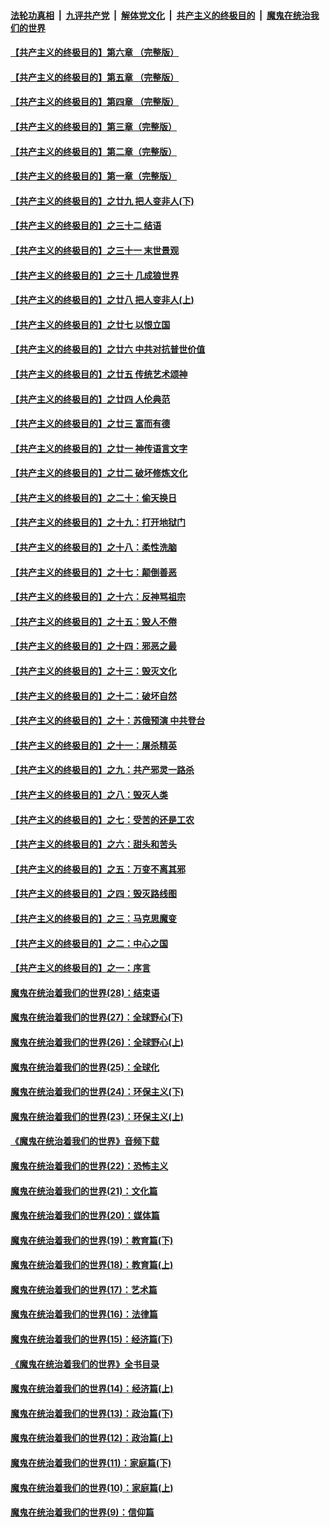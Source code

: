 ####  [法轮功真相](../../../../basic/blob/master/README.md?t=06110931) &nbsp;|&nbsp; [九评共产党](../../../../9ping.md/blob/master/README.md?t=06110931) &nbsp;|&nbsp; [解体党文化](../../../../jtdwh.md/blob/master/README.md?t=06110931)  &nbsp;|&nbsp; [共产主义的终极目的](../../../../gczydzjmd.md/blob/master/README.md?t=06110931) &nbsp;|&nbsp; [魔鬼在统治我们的世界](../../../../mgztzwmdsj.md/blob/master/README.md?t=06110931) 

#### [【共产主义的终极目的】第六章 （完整版）](../pages/nsc422/n11428913.md?t=06110931) 

#### [【共产主义的终极目的】第五章 （完整版）](../pages/nsc422/n11428912.md?t=06110931) 

#### [【共产主义的终极目的】第四章 （完整版）](../pages/nsc422/n11428907.md?t=06110931) 

#### [【共产主义的终极目的】第三章（完整版）](../pages/nsc422/n11428848.md?t=06110931) 

#### [【共产主义的终极目的】第二章（完整版）](../pages/nsc422/n11428831.md?t=06110931) 

#### [【共产主义的终极目的】第一章（完整版）](../pages/nsc422/n11417651.md?t=06110931) 

#### [【共产主义的终极目的】之廿九 把人变非人(下)](../pages/nsc422/n11344140.md?t=06110931) 

#### [【共产主义的终极目的】之三十二 结语](../pages/nsc422/n11360535.md?t=06110931) 

#### [【共产主义的终极目的】之三十一 末世景观](../pages/nsc422/n11351129.md?t=06110931) 

#### [【共产主义的终极目的】之三十 几成狼世界](../pages/nsc422/n11348280.md?t=06110931) 

#### [【共产主义的终极目的】之廿八 把人变非人(上)](../pages/nsc422/n11340492.md?t=06110931) 

#### [【共产主义的终极目的】之廿七 以恨立国](../pages/nsc422/n11336944.md?t=06110931) 

#### [【共产主义的终极目的】之廿六 中共对抗普世价值](../pages/nsc422/n11324785.md?t=06110931) 

#### [【共产主义的终极目的】之廿五 传统艺术颂神](../pages/nsc422/n11296396.md?t=06110931) 

#### [【共产主义的终极目的】之廿四 人伦典范](../pages/nsc422/n11296397.md?t=06110931) 

#### [【共产主义的终极目的】之廿三 富而有德](../pages/nsc422/n11283598.md?t=06110931) 

#### [【共产主义的终极目的】之廿一 神传语言文字](../pages/nsc422/n11263265.md?t=06110931) 

#### [【共产主义的终极目的】之廿二 破坏修炼文化](../pages/nsc422/n11245728.md?t=06110931) 

#### [【共产主义的终极目的】之二十：偷天换日](../pages/nsc422/n11238846.md?t=06110931) 

#### [【共产主义的终极目的】之十九：打开地狱门](../pages/nsc422/n11206376.md?t=06110931) 

#### [【共产主义的终极目的】之十八：柔性洗脑](../pages/nsc422/n11199994.md?t=06110931) 

#### [【共产主义的终极目的】之十七：颠倒善恶](../pages/nsc422/n11179782.md?t=06110931) 

#### [【共产主义的终极目的】之十六：反神骂祖宗](../pages/nsc422/n11166798.md?t=06110931) 

#### [【共产主义的终极目的】之十五：毁人不倦](../pages/nsc422/n11166792.md?t=06110931) 

#### [【共产主义的终极目的】之十四：邪恶之最](../pages/nsc422/n11150249.md?t=06110931) 

#### [【共产主义的终极目的】之十三：毁灭文化](../pages/nsc422/n11135227.md?t=06110931) 

#### [【共产主义的终极目的】之十二：破坏自然](../pages/nsc422/n11135214.md?t=06110931) 

#### [【共产主义的终极目的】之十：苏俄预演 中共登台](../pages/nsc422/n11118424.md?t=06110931) 

#### [【共产主义的终极目的】之十一：屠杀精英](../pages/nsc422/n11118442.md?t=06110931) 

#### [【共产主义的终极目的】之九：共产邪灵一路杀](../pages/nsc422/n11114139.md?t=06110931) 

#### [【共产主义的终极目的】之八：毁灭人类](../pages/nsc422/n11108503.md?t=06110931) 

#### [【共产主义的终极目的】之七：受苦的还是工农](../pages/nsc422/n11101809.md?t=06110931) 

#### [【共产主义的终极目的】之六：甜头和苦头](../pages/nsc422/n11096971.md?t=06110931) 

#### [【共产主义的终极目的】之五：万变不离其邪](../pages/nsc422/n11091285.md?t=06110931) 

#### [【共产主义的终极目的】之四：毁灭路线图](../pages/nsc422/n11086284.md?t=06110931) 

#### [【共产主义的终极目的】之三：马克思魔变](../pages/nsc422/n11061941.md?t=06110931) 

#### [【共产主义的终极目的】之二：中心之国](../pages/nsc422/n11047728.md?t=06110931) 

#### [【共产主义的终极目的】之一：序言](../pages/nsc422/n11086077.md?t=06110931) 

#### [魔鬼在统治着我们的世界(28)：结束语](../pages/nsc422/n10936246.md?t=06110931) 

#### [魔鬼在统治着我们的世界(27)：全球野心(下)](../pages/nsc422/n10928319.md?t=06110931) 

#### [魔鬼在统治着我们的世界(26)：全球野心(上)](../pages/nsc422/n10900318.md?t=06110931) 

#### [魔鬼在统治着我们的世界(25)：全球化](../pages/nsc422/n10788205.md?t=06110931) 

#### [魔鬼在统治着我们的世界(24)：环保主义(下)](../pages/nsc422/n10695307.md?t=06110931) 

#### [魔鬼在统治着我们的世界(23)：环保主义(上)](../pages/nsc422/n10688613.md?t=06110931) 

#### [《魔鬼在统治着我们的世界》音频下载](../pages/nsc422/n10635553.md?t=06110931) 

#### [魔鬼在统治着我们的世界(22)：恐怖主义](../pages/nsc422/n10614727.md?t=06110931) 

#### [魔鬼在统治着我们的世界(21)：文化篇](../pages/nsc422/n10597706.md?t=06110931) 

#### [魔鬼在统治着我们的世界(20)：媒体篇](../pages/nsc422/n10586579.md?t=06110931) 

#### [魔鬼在统治着我们的世界(19)：教育篇(下)](../pages/nsc422/n10564808.md?t=06110931) 

#### [魔鬼在统治着我们的世界(18)：教育篇(上)](../pages/nsc422/n10526970.md?t=06110931) 

#### [魔鬼在统治着我们的世界(17)：艺术篇](../pages/nsc422/n10499093.md?t=06110931) 

#### [魔鬼在统治着我们的世界(16)：法律篇](../pages/nsc422/n10485969.md?t=06110931) 

#### [魔鬼在统治着我们的世界(15)：经济篇(下)](../pages/nsc422/n10469975.md?t=06110931) 

#### [《魔鬼在统治着我们的世界》全书目录](../pages/nsc422/n10464261.md?t=06110931) 

#### [魔鬼在统治着我们的世界(14)：经济篇(上)](../pages/nsc422/n10457370.md?t=06110931) 

#### [魔鬼在统治着我们的世界(13)：政治篇(下)](../pages/nsc422/n10448270.md?t=06110931) 

#### [魔鬼在统治着我们的世界(12)：政治篇(上)](../pages/nsc422/n10444576.md?t=06110931) 

#### [魔鬼在统治着我们的世界(11)：家庭篇(下)](../pages/nsc422/n10440961.md?t=06110931) 

#### [魔鬼在统治着我们的世界(10)：家庭篇(上)](../pages/nsc422/n10435448.md?t=06110931) 

#### [魔鬼在统治着我们的世界(9)：信仰篇](../pages/nsc422/n10432159.md?t=06110931) 

